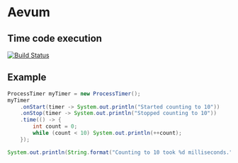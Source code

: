 # Aevum
## Time code execution

[![Build Status](https://travis-ci.org/artus/aevum.svg?branch=master)](https://travis-ci.org/artus/aevum)

## Example

```java
ProcessTimer myTimer = new ProcessTimer();
myTimer
    .onStart(timer -> System.out.println("Started counting to 10"))
    .onStop(timer -> System.out.println("Stopped counting to 10"))
    .time(() -> {
        int count = 0;
        while (count < 10) System.out.println(++count);
    });

System.out.println(String.format("Counting to 10 took %d milliseconds.", myTimer.getDuration().toMillis()));
```

